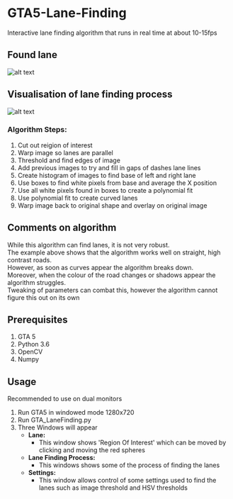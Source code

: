 # GTA5-Lane-Finding
Interactive lane finding algorithm that runs in real time at about 10-15fps

## Found lane
![alt text](https://github.com/Will-J-Gale/GTA-Lane-Finding/blob/master/Images/Lane%20Overlay%20Half%20Size.gif)  

## Visualisation of lane finding process
![alt text](https://github.com/Will-J-Gale/GTA-Lane-Finding/blob/master/Images/Visualisation%20HALF%20SIZE.gif)  

### Algorithm Steps:
1. Cut out reigion of interest
2. Warp image so lanes are parallel
3. Threshold and find edges of image
4. Add previous images to try and fill in gaps of dashes lane lines
5. Create histogram of images to find base of left and right lane
6. Use boxes to find white pixels from base and average the X position
7. Use all white pixels found in boxes to create a polynomial fit
8. Use polynomial fit to create curved lanes
9. Warp image back to original shape and overlay on original image

## Comments on algorithm
While this algorithm can find lanes, it is not very robust.  
The example above shows that the algorithm works well on straight, high contrast roads.  
However, as soon as curves appear the algorithm breaks down.  
Moreover, when the colour of the road changes or shadows appear the algorithm struggles.  
Tweaking of parameters can combat this, however the algorithm cannot figure this out on its own

## Prerequisites 
1. GTA 5
2. Python 3.6
3. OpenCV
4. Numpy

## Usage
Recommended to use on dual monitors
1. Run GTA5 in windowed mode 1280x720
2. Run GTA_LaneFinding.py
3. Three Windows will appear
   * __Lane:__ 
      * This window shows 'Region Of Interest' which can be moved by clicking and moving the red spheres
   * __Lane Finding Process:__ 
      * This windows shows some of the process of finding the lanes
   * __Settings:__
      * This window allows control of some settings used to find the lanes such as image threshold and HSV thresholds
   

